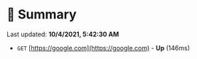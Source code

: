 # 📖 Summary
Last updated: **10/4/2021, 5:42:30 AM**

- `GET` [https://google.com](https://google.com) - **Up** (146ms)
